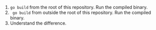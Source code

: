 1. `go build` from the root of this repository. Run the compiled binary.
1. ` go build` from outside the root of this repository. Run the compiled binary.
1. Understand the difference.
